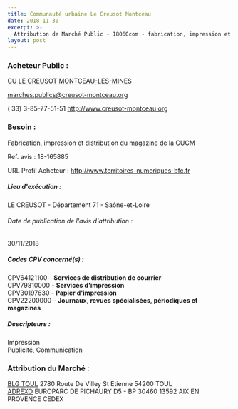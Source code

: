 ```yaml
---
title: Communauté urbaine Le Creusot Montceau
date: 2018-11-30
excerpt: >-
  Attribution de Marché Public - 18060com - fabrication, impression et distribution du magazine de la cucm
layout: post
---
```


### Acheteur Public : 
<a href="/acheteur-33/siren-247100290"> CU LE CREUSOT MONTCEAU-LES-MINES</a><br/>



marches.publics@creusot-montceau.org

( 33) 3-85-77-51-51
http://www.creusot-montceau.org
### Besoin :

Fabrication, impression et distribution du magazine de la CUCM

Ref. avis : 18-165885

URL Profil Acheteur : http://www.territoires-numeriques-bfc.fr

##### Lieu d'exécution :

LE CREUSOT - Département 71 - Saône-et-Loire

###### Date de publication de l'avis d'attribution : 
30/11/2018

##### Codes CPV concerné(s) :
CPV64121100 - **Services de distribution de courrier** <br/>
CPV79810000 - **Services d'impression** <br/>
CPV30197630 - **Papier d'impression** <br/>
CPV22200000 - **Journaux, revues spécialisées, périodiques et magazines** <br/>

##### Descripteurs :
Impression <br/>
Publicité, Communication <br/>

### Attribution du Marché :
<a href="/entreprise-261/siren-437617046"> BLG TOUL</a>    2780 Route De Villey St Etienne 54200 TOUL <br/>
<a href="/entreprise-254/siren-315549352"> ADREXO</a>    EUROPARC DE PICHAURY D5 - BP 30460 13592 AIX EN PROVENCE CEDEX <br/>
